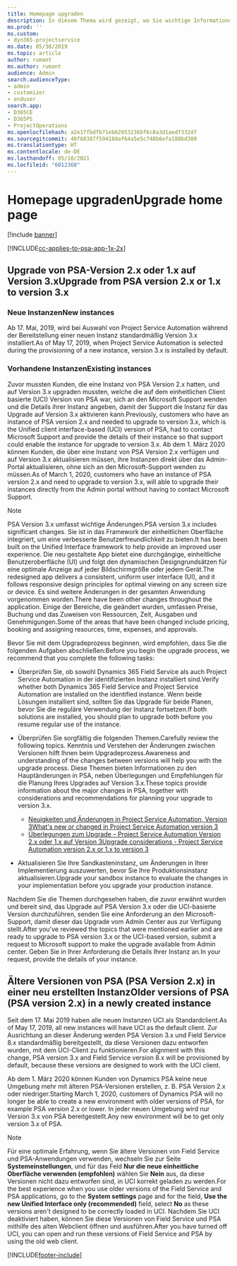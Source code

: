 ```yaml
---
title: Homepage upgraden
description: In diesem Thema wird gezeigt, wo Sie wichtige Informationen über die neuen und geänderten Funktionen in Dynamics 365 Project Service Automation finden sowie den Prozess für das Upgraden auf die neueste Version.
ms.prod: ''
ms.custom:
- dyn365-projectservice
ms.date: 05/30/2019
ms.topic: article
author: rumant
ms.author: rumant
audience: Admin
search.audienceType:
- admin
- customizer
- enduser
search.app:
- D365CE
- D365PS
- ProjectOperations
ms.openlocfilehash: a2e17fbdfb71eb62053236bf6c8a3d1aedf332df
ms.sourcegitcommit: 40f68387f594180af64a5e5c748b6efa188bd300
ms.translationtype: HT
ms.contentlocale: de-DE
ms.lasthandoff: 05/10/2021
ms.locfileid: "6012360"
---
```

# <a name="upgrade-home-page"></a><span data-ttu-id="97bc6-103">Homepage upgraden</span><span class="sxs-lookup"><span data-stu-id="97bc6-103">Upgrade home page</span></span>

[!include [banner](../includes/psa-now-project-operations.md)]

[!INCLUDE[cc-applies-to-psa-app-1x-2x](../includes/cc-applies-to-psa-app-1x-2x.md)]

## <a name="upgrade-from-psa-version-2x-or-1x-to-version-3x"></a><span data-ttu-id="97bc6-104">Upgrade von PSA-Version 2.x oder 1.x auf Version 3.x</span><span class="sxs-lookup"><span data-stu-id="97bc6-104">Upgrade from PSA version 2.x or 1.x to version 3.x</span></span>

### <a name="new-instances"></a><span data-ttu-id="97bc6-105">Neue Instanzen</span><span class="sxs-lookup"><span data-stu-id="97bc6-105">New instances</span></span>

<span data-ttu-id="97bc6-106">Ab 17. Mai, 2019, wird bei Auswahl von Project Service Automation während der Bereitstellung einer neuen Instanz standardmäßig Version 3.x installiert.</span><span class="sxs-lookup"><span data-stu-id="97bc6-106">As of May 17, 2019, when Project Service Automation is selected during the provisioning of a new instance, version 3.x is installed by default.</span></span>

### <a name="existing-instances"></a><span data-ttu-id="97bc6-107">Vorhandene Instanzen</span><span class="sxs-lookup"><span data-stu-id="97bc6-107">Existing instances</span></span>

<span data-ttu-id="97bc6-108">Zuvor mussten Kunden, die eine Instanz von PSA Version 2.x hatten, und auf Version 3.x upgraden mussten, welche die auf dem einheitlichen Client basierte (UCI) Version von PSA war, sich an den Microsoft Support wenden und die Details ihrer Instanz angeben, damit der Support die Instanz für das Upgrade auf Version 3.x aktivieren kann.</span><span class="sxs-lookup"><span data-stu-id="97bc6-108">Previously, customers who have an instance of PSA version 2.x and needed to upgrade to version 3.x, which is the Unified client interface-based (UCI) version of PSA, had to contact Microsoft Support and provide the details of their instance so that support could enable the instance for upgrade to version 3.x.</span></span> <span data-ttu-id="97bc6-109">Ab dem 1. März 2020 können Kunden, die über eine Instanz von PSA Version 2.x verfügen und auf Version 3.x aktualisieren müssen, ihre Instanzen direkt über das Admin-Portal aktualisieren, ohne sich an den Microsoft-Support wenden zu müssen.</span><span class="sxs-lookup"><span data-stu-id="97bc6-109">As of March 1, 2020, customers who have an instance of PSA version 2.x and need to upgrade to version 3.x, will able to upgrade their instances directly from the Admin portal without having to contact Microsoft Support.</span></span>  

> [!NOTE]
> <span data-ttu-id="97bc6-110">PSA Version 3.x umfasst wichtige Änderungen.</span><span class="sxs-lookup"><span data-stu-id="97bc6-110">PSA version 3.x includes significant changes.</span></span> <span data-ttu-id="97bc6-111">Sie ist in das Framework der einheitlichen Oberfläche integriert, um eine verbesserte Benutzerfreundlichkeit zu bieten.</span><span class="sxs-lookup"><span data-stu-id="97bc6-111">It has been built on the Unified Interface framework to help provide an improved user experience.</span></span> <span data-ttu-id="97bc6-112">Die neu gestaltete App bietet eine durchgängige, einheitliche Benutzeroberfläche (UI) und folgt den dynamischen Designgrundsätzen für eine optimale Anzeige auf jeder Bildschirmgröße oder jedem Gerät.</span><span class="sxs-lookup"><span data-stu-id="97bc6-112">The redesigned app delivers a consistent, uniform user interface (UI), and it follows responsive design principles for optimal viewing on any screen size or device.</span></span> <span data-ttu-id="97bc6-113">Es sind weitere Änderungen in der gesamten Anwendung vorgenommen worden.</span><span class="sxs-lookup"><span data-stu-id="97bc6-113">There have been other changes throughout the application.</span></span> <span data-ttu-id="97bc6-114">Einige der Bereiche, die geändert wurden, umfassen Preise, Buchung und das Zuweisen von Ressourcen, Zeit, Ausgaben und Genehmigungen.</span><span class="sxs-lookup"><span data-stu-id="97bc6-114">Some of the areas that have been changed include pricing, booking and assigning resources, time, expenses, and approvals.</span></span>

<span data-ttu-id="97bc6-115">Bevor Sie mit dem Upgradeprozess beginnen, wird empfohlen, dass Sie die folgenden Aufgaben abschließen:</span><span class="sxs-lookup"><span data-stu-id="97bc6-115">Before you begin the upgrade process, we recommend that you complete the following tasks:</span></span>

- <span data-ttu-id="97bc6-116">Überprüfen Sie, ob sowohl Dynamics 365 Field Service als auch Project Service Automation in der identifizierten Instanz installiert sind.</span><span class="sxs-lookup"><span data-stu-id="97bc6-116">Verify whether both Dynamics 365 Field Service and Project Service Automation are installed on the identified instance.</span></span> <span data-ttu-id="97bc6-117">Wenn beide Lösungen installiert sind, sollten Sie das Upgrade für beide Planen, bevor Sie die reguläre Verwendung der Instanz fortsetzen.</span><span class="sxs-lookup"><span data-stu-id="97bc6-117">If both solutions are installed, you should plan to upgrade both before you resume regular use of the instance.</span></span>
- <span data-ttu-id="97bc6-118">Überprüfen Sie sorgfältig die folgenden Themen.</span><span class="sxs-lookup"><span data-stu-id="97bc6-118">Carefully review the following topics.</span></span> <span data-ttu-id="97bc6-119">Kenntnis und Verstehen der Änderungen zwischen Versionen hilft Ihnen beim Upgradeprozess.</span><span class="sxs-lookup"><span data-stu-id="97bc6-119">Awareness and understanding of the changes between versions will help you with the upgrade process.</span></span> <span data-ttu-id="97bc6-120">Diese Themen bieten Informationen zu den Hauptänderungen in PSA, neben Überlegungen und Empfehlungen für die Planung Ihres Upgrades auf Version 3.x.</span><span class="sxs-lookup"><span data-stu-id="97bc6-120">These topics provide information about the major changes in PSA, together with considerations and recommendations for planning your upgrade to version 3.x.</span></span>

    - [<span data-ttu-id="97bc6-121">Neuigkeiten und Änderungen in Project Service Automation, Version 3</span><span class="sxs-lookup"><span data-stu-id="97bc6-121">What's new or changed in Project Service Automation version 3</span></span>](whats-new-changed-v3.md)
    - [<span data-ttu-id="97bc6-122">Überlegungen zum Upgrade – Project Service Automation Version 2.x oder 1.x auf Version 3</span><span class="sxs-lookup"><span data-stu-id="97bc6-122">Upgrade considerations - Project Service Automation version 2.x or 1.x to version 3</span></span>](upgrade-v3.md)

- <span data-ttu-id="97bc6-123">Aktualisieren Sie Ihre Sandkasteninstanz, um Änderungen in Ihrer Implementierung auszuwerten, bevor Sie Ihre Produktionsinstanz aktualisieren.</span><span class="sxs-lookup"><span data-stu-id="97bc6-123">Upgrade your sandbox instance to evaluate the changes in your implementation before you upgrade your production instance.</span></span>

<span data-ttu-id="97bc6-124">Nachdem Sie die Themen durchgesehen haben, die zuvor erwähnt wurden und bereit sind, das Upgrade auf PSA Version 3.x oder die UCI-basierte Version durchzuführen, senden Sie eine Anforderung an den Microsoft-Support, damit dieser das Upgrade vom Admin Center aus zur Verfügung stellt.</span><span class="sxs-lookup"><span data-stu-id="97bc6-124">After you've reviewed the topics that were mentioned earlier and are ready to upgrade to PSA version 3.x or the UCI-based version, submit a request to Microsoft support to make the upgrade available from Admin center.</span></span> <span data-ttu-id="97bc6-125">Geben Sie in Ihrer Anforderung die Details Ihrer Instanz an.</span><span class="sxs-lookup"><span data-stu-id="97bc6-125">In your request, provide the details of your instance.</span></span>

## <a name="older-versions-of-psa-psa-version-2x-in-a-newly-created-instance"></a><span data-ttu-id="97bc6-126">Ältere Versionen von PSA (PSA Version 2.x) in einer neu erstellten Instanz</span><span class="sxs-lookup"><span data-stu-id="97bc6-126">Older versions of PSA (PSA version 2.x) in a newly created instance</span></span>

<span data-ttu-id="97bc6-127">Seit dem 17. Mai 2019 haben alle neuen Instanzen UCI als Standardclient.</span><span class="sxs-lookup"><span data-stu-id="97bc6-127">As of May 17, 2019, all new instances will have UCI as the default client.</span></span> <span data-ttu-id="97bc6-128">Zur Ausrichtung an dieser Änderung werden PSA Version 3.x und Field Service 8.x standardmäßig bereitgestellt, da diese Versionen dazu entworfen wurden, mit dem UCI-Client zu funktionieren.</span><span class="sxs-lookup"><span data-stu-id="97bc6-128">For alignment with this change, PSA version 3.x and Field Service version 8.x will be provisioned by default, because these versions are designed to work with the UCI client.</span></span>

<span data-ttu-id="97bc6-129">Ab dem 1. März 2020 können Kunden von Dynamics PSA keine neue Umgebung mehr mit älteren PSA-Versionen erstellen, z. B. PSA Version 2.x oder niedriger.</span><span class="sxs-lookup"><span data-stu-id="97bc6-129">Starting March 1, 2020, customers of Dynamics PSA will no longer be able to create a new environment with older versions of PSA, for example PSA version 2.x or lower.</span></span> <span data-ttu-id="97bc6-130">In jeder neuen Umgebung wird nur Version 3.x von PSA bereitgestellt.</span><span class="sxs-lookup"><span data-stu-id="97bc6-130">Any new environment will be to get only version 3.x of PSA.</span></span>

> [!NOTE]
> <span data-ttu-id="97bc6-131">Für eine optimale Erfahrung, wenn Sie ältere Versionen von Field Service und PSA-Anwendungen verwenden, wechseln Sie zur Seite **Systemeinstellungen**, und für das Feld **Nur die neue einheitliche Oberfläche verwenden (empfohlen)** wählen Sie **Nein** aus, da diese Versionen nicht dazu entworfen sind, in UCI korrekt geladen zu werden.</span><span class="sxs-lookup"><span data-stu-id="97bc6-131">For the best experience when you use older versions of the Field Service and PSA applications, go to the **System settings** page and for the field, **Use the new Unified Interface only (recommended)** field, select **No** as these versions aren't designed to be correctly loaded in UCI.</span></span> <span data-ttu-id="97bc6-132">Nachdem Sie UCI deaktiviert haben, können Sie diese Versionen von Field Service und PSA mithilfe des alten Webclient öffnen und ausführen.</span><span class="sxs-lookup"><span data-stu-id="97bc6-132">After you have turned off UCI, you can open and run these versions of Field Service and PSA by using the old web client.</span></span> 


[!INCLUDE[footer-include](../includes/footer-banner.md)]